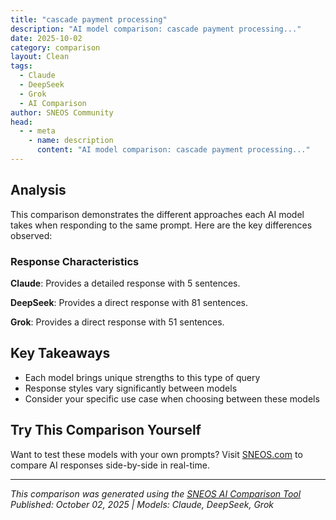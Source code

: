 ```yaml
---
title: "cascade payment processing"
description: "AI model comparison: cascade payment processing..."
date: 2025-10-02
category: comparison
layout: Clean
tags:
  - Claude
  - DeepSeek
  - Grok
  - AI Comparison
author: SNEOS Community
head:
  - - meta
    - name: description
      content: "AI model comparison: cascade payment processing..."
---
```


<ChatComparison
  title="cascade payment processing"
  prompt="cascade payment processing"
  :responses='{"Claude": "Cascade payment processing is a strategy where payment attempts are routed through multiple payment processors in sequence until a transaction is successfully completed. Here\u0027s how it works:\n\n## How Cascade Processing Works\n\n1. **Primary Processor**: Transaction is first attempted with the main payment processor\n2. **Backup Processors**: If the first attempt fails, the system automatically routes to secondary processors\n3. **Sequential Attempts**: Continues through the processor chain until successful or all options are exhausted\n\n## Key Benefits\n\n### Higher Success Rates\n- Reduces failed transactions due to processor-specific issues\n- Improves overall authorization rates\n- Maximizes revenue capture\n\n### Risk Mitigation\n- Prevents single points of failure\n- Maintains payment processing during outages\n- Distributes processing load across providers\n\n### Cost Optimization\n- Route transactions based on fees and rates\n- Use preferred processors for specific transaction types\n- Optimize for geographic regions\n\n## Common Implementation Strategies\n\n### Failure-Based Routing\n- Route to backup only when primary fails\n- Most common cascade approach\n\n### Rule-Based Routing\n- Route based on card type, amount, or geography\n- Smart routing for optimization\n\n### Load Distribution\n- Spread volume across multiple processors\n- Prevent over-reliance on single provider\n\n## Technical Considerations\n\n- **Response Time**: Additional latency from multiple attempts\n- **Integration Complexity**: Managing multiple processor APIs\n- **Data Security**: Maintaining PCI compliance across all processors\n- **Reconciliation**: Tracking transactions across multiple systems\n\nWould you like me to elaborate on any specific aspect of cascade payment processing?", "DeepSeek": "Of course. \u0022Cascade payment processing\u0022 (also known as **cascading transactions**, **failover routing**, or **payment retry logic**) is a crucial strategy for maximizing payment authorization rates and ensuring business continuity.\n\nLet\u0027s break it down in detail.\n\n### What is Cascade Payment Processing?\n\nCascade payment processing is a smart routing system where a single payment request is automatically sent through a series of different payment gateways, processors, or routes **until one successfully authorizes the transaction**.\n\nIf the first attempt fails or times out, the system doesn\u0027t just give up. It immediately and automatically retries the transaction using a different \u0022lane\u0022 or method, much like a GPS recalculating your route when it encounters a roadblock.\n\n---\n\n### The Core Concept: The \u0022Cascade\u0022\n\nThink of it as a waterfall flowing from one pool to the next until it finds a path forward.\n\n**Primary Route (1st Choice):** The most preferred, cost-effective, or reliable processor.\n**Secondary Route (2nd Choice):** The backup option if the primary fails.\n**Tertiary Route (3rd Choice):** Another backup, and so on...\n**Final Fallback:** This could be a different card on file, a different payment method (e.g., ACH after card failure), or simply failing the transaction.\n\n---\n\n### Why is Cascade Processing Used? The Key Benefits\n\n1. **Maximize Authorization Rates:** This is the #1 reason. A significant portion of declined transactions are due to temporary issues with a specific bank, network, or processor\u2014not the customer\u0027s lack of funds. Cascading can turn a \u0022failed\u0022 transaction into a successful one, directly recovering revenue.\n\n2. **Increase Reliability and Uptime:** No single payment processor is 100% reliable. They can experience downtime, slowdowns, or technical glitches. A cascade strategy ensures your payment system remains operational even if your primary provider is having an issue.\n\n3. **Reduce False Declines:** By routing around temporary network problems or processor-specific blacklists, you avoid declining a valid customer\u0027s card, which improves the customer experience and prevents churn.\n\n4. **Optimize for Cost and Performance:** You can design your cascade to first use the processor with the best interchange rates (to save money). If that fails for a non-fraud reason, it can then cascade to a processor known for higher authorization rates, even if it\u0027s slightly more expensive. *Some revenue is better than none.*\n\n---\n\n### How Does a Typical Cascade Work? (Step-by-Step Example)\n\nLet\u0027s use a subscription billing scenario with two payment gateways: **Stripe** (Primary) and **Adyen** (Secondary).\n\n1. **Attempt:** On the customer\u0027s billing date, your system attempts to charge their saved credit card via **Stripe**.\n2. **Failure:** Stripe returns a generic \u0060processor_decline\u0060 or a \u0060gateway_timeout\u0060 error. This is not a hard failure like \u0022insufficient funds\u0022 or \u0022invalid card number.\u0022\n3. **Cascade Logic Triggers:** Your payment system\u0027s logic identifies this as a retry-able error.\n4. **Retry:** The system immediately (or after a short delay) resubmits the *exact same payment request* to the **Adyen** gateway.\n5. **Success:** Adyen successfully communicates with the card network and bank, and the payment is **authorized**.\n6. **Completion:** The customer is successfully billed, and their service continues uninterrupted. They are none the wiser that a failure occurred behind the scenes.\n\n---\n\n### Crucial Considerations and Best Practices\n\nImplementing cascade processing is powerful, but it must be done intelligently to avoid pitfalls.\n\n| Consideration | Why It\u0027s Important |\n| :--- | :--- |\n| **Error Code Handling** | **This is the most critical part.** You should **only cascade on retry-able errors.** Never cascade on: \u003Cbr\u003E\u2022 \u0060insufficient_funds\u0060 \u003Cbr\u003E\u2022 \u0060invalid_card_number\u0060 \u003Cbr\u003E\u2022 \u0060do_not_honor\u0060 (sometimes) \u003Cbr\u003E\u2022 **\u0060suspected_fraud\u0060** \u003Cbr\u003ECascading on these wastes resources and can anger the issuing bank. Only cascade on transient errors like \u0060processor_timeout\u0060, \u0060gateway_error\u0060, or \u0060system_unavailable\u0060. |\n| **Duplicate Charges** | If a request times out at the primary gateway, it might actually have gone through. Cascading immediately could lead to charging the customer twice. Implement **idempotency keys** (a unique key for each payment attempt) to prevent this. Gateways use these keys to ensure duplicate requests are not processed. |\n| **PCI Compliance** | If you are storing cards to use with multiple gateways (e.g., you have the card tokenized for both Stripe and Adyen), you must ensure your card storage system is PCI compliant. Using a gateway\u0027s own customer/vault system often simplifies this. |\n| **Cost \u0026 Complexity** | You need contracts and integrations with multiple payment providers. Each transaction attempt, even a failed one, might have a minimal cost. The development and logic to manage the cascade also add complexity. |\n| **Customer Communication** | Be careful with customer-facing messages. If the first attempt fails, you shouldn\u0027t email the customer \u0022Your payment failed!\u0022 only for the cascade to succeed seconds later. Only notify the customer after the entire cascade sequence has failed. |\n\n---\n\n### Real-World Use Cases\n\n* **Subscription Services (SaaS):** Essential for preventing involuntary churn. A customer shouldn\u0027t lose their account because of a one-time processor glitch.\n* **E-commerce Marketplaces:** Ensures sellers get paid and the platform collects its fees reliably, even during peak sales events like Black Friday when processors are stressed.\n* **High-Volume Ticketing:** A single ticket purchase failure due to a gateway issue can mean a lost sale. Cascading improves the chance of securing the sale.\n* **Global Businesses:** Different processors have varying strengths and bank relationships in different regions. You can cascade to a regional specialist if the global provider fails.\n\n### Technical Implementation\n\nThis is typically handled by a payment service or orchestration layer in your backend code. Here\u2019s a simplified pseudocode example:\n\n\u0060\u0060\u0060python\ndef charge_customer(amount, currency, payment_method_id):\n # Define the cascade order\n gateways = [StripeGateway, AdyenGateway, BraintreeGateway]\n \n for Gateway in gateways:\n try:\n result = Gateway.charge(amount, currency, payment_method_id)\n if result.is_successful():\n return result # Exit on success!\n elif result.is_retryable_error():\n continue # Cascade to the next gateway\n else:\n break # Hard failure, stop cascading\n except GatewayTimeoutError:\n continue # Cascade on timeout\n \n # If we get here, all gateways failed\n handle_payment_failure()\n\u0060\u0060\u0060\n\n### Conclusion\n\n**Cascade payment processing is a best practice for any serious business that relies on recurring revenue or high-value transactions.** It\u0027s a proactive approach to payment reliability that treats payment infrastructure as a redundant system, ensuring that temporary technical glitches don\u0027t result in lost sales or unhappy customers.", "Grok": "Cascade payment processing refers to a system or method in which payments are processed through a series of steps or intermediaries, often with a hierarchical or sequential flow. This concept is commonly used in financial systems, merchant services, or multi-level payment distributions. Below is a breakdown of the concept:\n\n### **What is Cascade Payment Processing?**\nIn cascade payment processing, a payment is directed through a predefined sequence of processors, accounts, or entities. If the first processor or entity in the sequence cannot handle the payment (e.g., due to a failure, declined transaction, or specific rules), the payment \u0022cascades\u0022 to the next processor or entity until it is successfully processed or rejected.\n\n### **Key Features of Cascade Payment Processing**\n1. **Sequential Flow**: Payments are routed through a chain of payment processors or accounts based on predefined rules or priorities.\n2. **Fallback Mechanism**: If a payment fails at one level, it automatically moves to the next available option in the cascade.\n3. **Redundancy**: The system is designed to minimize payment failures by having multiple options for processing.\n4. **Customization**: Rules for cascading can be based on factors like transaction amount, merchant type, geographic location, or processor availability.\n\n### **Applications of Cascade Payment Processing**\n1. **Merchant Payment Systems**:\n - Merchants may use multiple payment gateways or processors to ensure transactions are completed. If one gateway declines a payment, the system cascades to another gateway.\n - Example: A retailer might first attempt to process a credit card payment through Processor A. If it fails, the payment cascades to Processor B, and so on.\n\n2. **Multi-Level Affiliate or Commission Payments**:\n - In affiliate marketing or multi-level marketing (MLM) systems, payments or commissions may cascade through a hierarchy of participants. Earnings are distributed to different levels based on a structure.\n\n3. **Banking and Financial Systems**:\n - Payments may cascade through correspondent banks or intermediary accounts in international transactions until they reach the final recipient.\n - Example: A cross-border payment might cascade through multiple banks before reaching the destination account.\n\n4. **Fraud Detection and Risk Management**:\n - Payment cascades can include checks at each level to filter out fraudulent transactions or ensure compliance with regulations.\n\n### **Benefits of Cascade Payment Processing**\n- **Increased Success Rate**: By having multiple processors or pathways, the likelihood of a successful transaction improves.\n- **Flexibility**: Businesses can integrate multiple payment providers or methods to cater to diverse customer needs.\n- **Reliability**: Reduces the risk of payment failure due to system downtime or processor issues.\n- **Automation**: Cascading logic can be automated, reducing manual intervention.\n\n### **Challenges of Cascade Payment Processing**\n- **Complexity**: Managing multiple processors or levels can complicate system design and maintenance.\n- **Cost**: Using multiple payment gateways or intermediaries may increase transaction fees.\n- **Latency**: Cascading through multiple levels can introduce delays in payment processing.\n- **Compliance**: Ensuring each level complies with regulations (e.g., GDPR, PCI DSS) can be challenging.\n\n### **Example Scenario**\nA customer makes an online purchase worth $100 using a credit card. The merchant\u2019s payment system is set up with a cascade:\n1. The transaction is first sent to Payment Processor A. If Processor A declines the payment (due to a card issue or downtime), it cascades to Processor B.\n2. If Processor B also fails, the system might attempt a different payment method (if provided by the customer) or notify the customer to retry.\n3. If successful at any stage, the payment is processed, and the merchant receives the funds.\n\n### **Conclusion**\nCascade payment processing is a valuable strategy for ensuring transaction reliability and flexibility in complex payment ecosystems. Businesses implementing this system must balance the benefits of redundancy with the potential for increased costs and complexity. If you\u0027re looking to implement or learn more about cascade payment systems, you might consider exploring payment gateway APIs (e.g., Stripe, PayPal) or consulting with a payment processing expert to design a solution tailored to your needs."}' 
  published-date="11:11"
/>

## Analysis

This comparison demonstrates the different approaches each AI model takes when responding to the same prompt. Here are the key differences observed:

### Response Characteristics

**Claude**: Provides a detailed response with 5 sentences. 

**DeepSeek**: Provides a direct response with 81 sentences. 

**Grok**: Provides a direct response with 51 sentences. 

## Key Takeaways

- Each model brings unique strengths to this type of query
- Response styles vary significantly between models
- Consider your specific use case when choosing between these models

## Try This Comparison Yourself

Want to test these models with your own prompts? Visit [SNEOS.com](https://sneos.com) to compare AI responses side-by-side in real-time.

---

*This comparison was generated using the [SNEOS AI Comparison Tool](https://sneos.com)*
*Published: October 02, 2025 | Models: Claude, DeepSeek, Grok*

